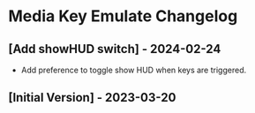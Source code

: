 # Media Key Emulate Changelog

## [Add showHUD switch] - 2024-02-24

- Add preference to toggle show HUD when keys are triggered.


## [Initial Version] - 2023-03-20
